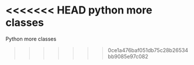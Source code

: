 <<<<<<< HEAD
python more classes
=======
Python more classes
>>>>>>> 0ce1a476baf051db75c28b26534bb9085e97c082
